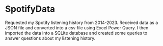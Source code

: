 # SpotifyData

Requested my Spotify listening history from 2014-2023. Received data as a JSON file and converted into a csv file using Excel Power Query. I then imported the data into a SQLite database and created some queries to answer questions about my listening history. 
